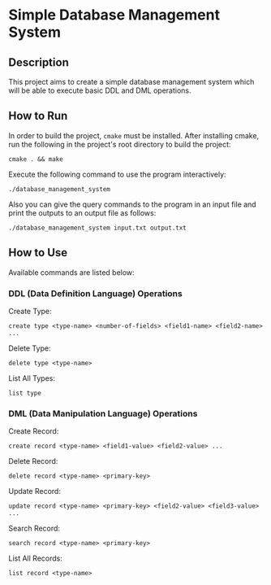 # Simple Database Management System

## Description

This project aims to create a simple database management system which will be able to execute basic DDL and DML operations.

## How to Run

In order to build the project, `cmake` must be installed. After installing cmake, run the following in the project's root directory to build the project:

```
cmake . && make
```

Execute the following command to use the program interactively:

```
./database_management_system
```

Also you can give the query commands to the program in an input file and print the outputs to an output file as follows:

```
./database_management_system input.txt output.txt
```

## How to Use

Available commands are listed below:

### DDL (Data Definition Language) Operations

Create Type:
```
create type <type-name> <number-of-fields> <field1-name> <field2-name> ...
```

Delete Type:
```
delete type <type-name>
```

List All Types:
```
list type
```

### DML (Data Manipulation Language) Operations

Create Record:
```
create record <type-name> <field1-value> <field2-value> ...
```

Delete Record:
```
delete record <type-name> <primary-key>
```

Update Record:
```
update record <type-name> <primary-key> <field2-value> <field3-value> ...
```

Search Record:
```
search record <type-name> <primary-key>
```

List All Records:
```
list record <type-name>
```
